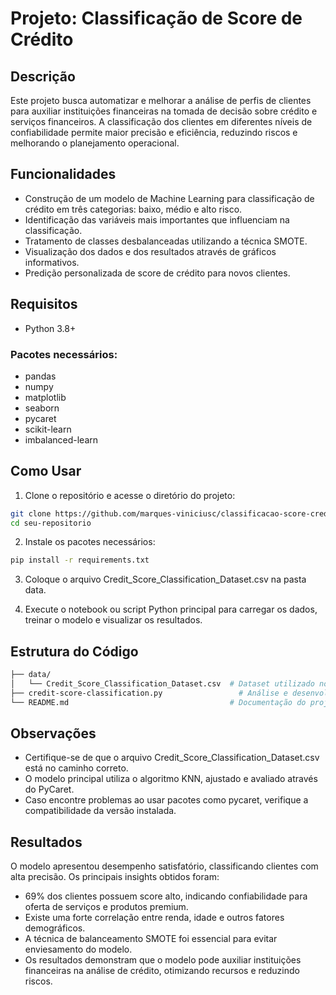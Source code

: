 # Projeto: Classificação de Score de Crédito

## Descrição

Este projeto busca automatizar e melhorar a análise de perfis de clientes para auxiliar instituições financeiras na tomada de decisão sobre crédito e serviços financeiros. A classificação dos clientes em diferentes níveis de confiabilidade permite maior precisão e eficiência, reduzindo riscos e melhorando o planejamento operacional.

## Funcionalidades

- Construção de um modelo de Machine Learning para classificação de crédito em três categorias: baixo, médio e alto risco.
- Identificação das variáveis mais importantes que influenciam na classificação.
- Tratamento de classes desbalanceadas utilizando a técnica SMOTE.
- Visualização dos dados e dos resultados através de gráficos informativos.
- Predição personalizada de score de crédito para novos clientes.

## Requisitos

- Python 3.8+

### Pacotes necessários:

- pandas
- numpy
- matplotlib
- seaborn
- pycaret
- scikit-learn
- imbalanced-learn

## Como Usar

1. Clone o repositório e acesse o diretório do projeto:
```bash
git clone https://github.com/marques-viniciusc/classificacao-score-credito.git
cd seu-repositorio
```

2. Instale os pacotes necessários:
```bash
pip install -r requirements.txt
```

3. Coloque o arquivo Credit_Score_Classification_Dataset.csv na pasta data.

4. Execute o notebook ou script Python principal para carregar os dados, treinar o modelo e visualizar os resultados.

## Estrutura do Código
```bash
├── data/
│   └── Credit_Score_Classification_Dataset.csv  # Dataset utilizado no projeto
├── credit-score-classification.py                 # Análise e desenvolvimento do modelo
└── README.md                                    # Documentação do projeto
```

## Observações

- Certifique-se de que o arquivo Credit_Score_Classification_Dataset.csv está no caminho correto.
- O modelo principal utiliza o algoritmo KNN, ajustado e avaliado através do PyCaret.
- Caso encontre problemas ao usar pacotes como pycaret, verifique a compatibilidade da versão instalada.

## Resultados

O modelo apresentou desempenho satisfatório, classificando clientes com alta precisão. Os principais insights obtidos foram:
- 69% dos clientes possuem score alto, indicando confiabilidade para oferta de serviços e produtos premium.
- Existe uma forte correlação entre renda, idade e outros fatores demográficos.
- A técnica de balanceamento SMOTE foi essencial para evitar enviesamento do modelo.
- Os resultados demonstram que o modelo pode auxiliar instituições financeiras na análise de crédito, otimizando recursos e reduzindo riscos.
